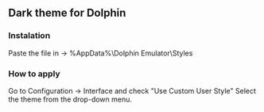 ## Dark theme for Dolphin

### Instalation
Paste the file in -> \%AppData%\Dolphin Emulator\Styles

### How to apply
Go to Configuration -> Interface and check "Use Custom User Style"
Select the theme from the drop-down menu.

